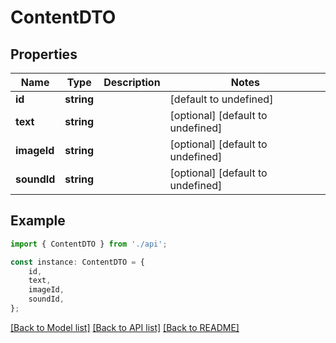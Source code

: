 # ContentDTO


## Properties

Name | Type | Description | Notes
------------ | ------------- | ------------- | -------------
**id** | **string** |  | [default to undefined]
**text** | **string** |  | [optional] [default to undefined]
**imageId** | **string** |  | [optional] [default to undefined]
**soundId** | **string** |  | [optional] [default to undefined]

## Example

```typescript
import { ContentDTO } from './api';

const instance: ContentDTO = {
    id,
    text,
    imageId,
    soundId,
};
```

[[Back to Model list]](../README.md#documentation-for-models) [[Back to API list]](../README.md#documentation-for-api-endpoints) [[Back to README]](../README.md)
